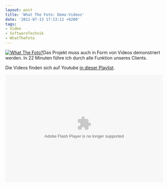 ```yaml
---
layout: post
title: 'What The Foto: Demo-Videos'
date: '2011-07-13 17:13:11 +0200'
tags:
- Video
- SoftwareTechnik
- WhatTheFoto
---
```

<p><a href="http://www.flickr.com/photos/tacker/sets/72157626379556132/"><img class="alignright" src="http://farm6.static.flickr.com/5236/5814600568_a78deedb78_m.jpg" alt="What The Foto?" /></a>Das Projekt muss auch in Form von Videos demonstriert werden. In 22 Minuten führe ich durch alle Funktion unseres Clients.</p>
<p>Die Videos finden sich auf Youtube <a href="http://www.youtube.com/user/markustacker#p/c/C454412188B4972B">in dieser Playlist</a>.</p>
<p><object width="500" height="340"><param name="movie" value="http://www.youtube.com/p/C454412188B4972B?version=3&hl=de_DE&fs=1"></param><param name="allowFullScreen" value="true"></param><param name="allowscriptaccess" value="always"></param><embed src="http://www.youtube.com/p/C454412188B4972B?version=3&hl=de_DE&fs=1" type="application/x-shockwave-flash" width="500" height="340" allowscriptaccess="always" allowfullscreen="true"></embed></object></p>
